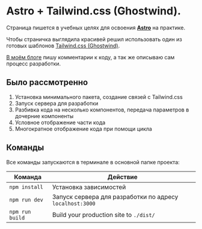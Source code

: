# Astro + Tailwind.css (Ghostwind).

Страница пишется в учебных целях для освоения [**Astro**](https://astro.build/) на практике.

Чтобы страничка выглядила красивей решил использовать один из готовых шаблонов [Tailwind.css (Ghostwind)](https://github.com/tailwindtoolbox/Ghostwind/).  

[В моём блоге](https://laboratorynotices.wordpress.com/2022/10/02/%d1%81%d1%82%d1%80%d0%b0%d0%bd%d0%b8%d1%87%d0%ba%d0%b0-%d0%bd%d0%b0-astro/) пишу комментарии к коду, а так же описываю сам процесс разработки.

## Было рассмотренно

1. Установка минимального пакета, создание связей с Tailwind.css
2. Запуск сервера для разработки
3. Разбивка кода на несколько компонентов, передача параметров в дочерние компоненты
4. Условное отображение части кода
5. Многократное отображение кода при помощи цикла

## Команды

Все команды запускаются в терминале в основной папке проекта:

| Команда | Действие |
|--|--|
| `npm install` | Установка зависимостей |
| `npm run dev` | Запуск сервера для разработки по адресу `localhost:3000` |
| `npm run build` | Build your production site to `./dist/` |

